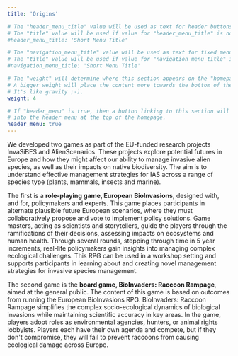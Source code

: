 ```yaml
---
title: 'Origins'

# The "header_menu_title" value will be used as text for header buttons.
# The "title" value will be used if value for "header_menu_title" is not provided.
#header_menu_title: 'Short Menu Title'

# The "navigation_menu_title" value will be used as text for fixed menu items.
# The "title" value will be used if value for "navigation_menu_title" is not provided.
#navigation_menu_title: 'Short Menu Title'

# The "weight" will determine where this section appears on the "homepage".
# A bigger weight will place the content more towards the bottom of the page.
# It's like gravity ;-).
weight: 4

# If "header_menu" is true, then a button linking to this section will be placed
# into the header menu at the top of the homepage.
header_menu: true
---
```


We developed two games as part of the EU-funded research projects InvaSiBES and AlienScenarios. These projects explore potential futures in Europe and how they might affect our ability to manage invasive alien species, as well as their impacts on native biodiversity. The aim is to understand effective management strategies for IAS across a range of species type (plants, mammals, insects and marine).

The first is a **role-playing game, European BioInvasions**, designed with, and for, policymakers and experts. This game places participants in alternate plausible future European scenarios, where they must collaboratively propose and vote to implement policy solutions. Game masters, acting as scientists and storytellers, guide the players through the ramifications of their decisions, assessing impacts on ecosystems and human health. Through several rounds, stepping through time in 5 year increments, real-life policymakers gain insights into managing complex ecological challenges.  This RPG can be used in a workshop setting and supports participants in learning about and creating novel management strategies for invasive species management. 

The second game is the **board game, BioInvaders: Raccoon Rampage**, aimed at the general public. The content of this game is based on outcomes from running the European BioInvasions RPG. BioInvaders: Raccoon Rampage simplifies the complex socio-ecological dynamics of biological invasions while maintaining scientific accuracy in key areas.  In the game, players adopt roles as environmental agencies, hunters, or animal rights lobbyists.  Players each have their own agenda and compete, but if they don't compromise, they will fail to prevent raccoons from causing ecological damage across Europe.
